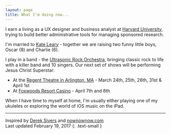 ```yaml
---
layout: page
title: What I'm doing now...
---
```


I earn a living as a UX designer and business analyst at [Harvard University][huit], trying to build better administrative tools for managing sponsored research.

I'm married to [Kate Leary][kate] - together we are raising two funny little boys, Oscar (8) and Charlie (6).

I play in a band - the [Ultrasonic Rock Orchestra][uro], bringing classic rock to life with a killer band and 10 singers. Our next set of shows will be performing Jesus Christ Superstar:

* At the [Regent Theatre in Arlington, MA][regent] - March 24th, 25th, 26th, 31st & April 1st
* At [Foxwoods Resort Casino][foxwoods] - April 7th and 8th

When I have time to myself at home, I'm usually either playing one of my ukuleles or exploring the world of iOS music on the iPad.

---
Inspired by [Derek Sivers](https://sivers.org/nowff) and [nownownow.com][now]  
Last updated February 19, 2017
{: .text-small }

[huit]: http://huit.harvard.edu/administrative-technology-services
[kate]: http://kateleary.net
[uro]: http://www.ultrasonicrockorchestra.com
[regent]: http://www.regenttheatre.com/main/details/jesus_christ_superstar_a_rock_opera_live_the_u.r.o
[foxwoods]: https://www.foxwoods.com/jesus-christ-superstar/
[now]: http://nownownow.com/about